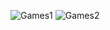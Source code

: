 ![Games1](https://github.com/user-attachments/assets/57ceb249-5547-440d-be97-e2353ea89a79)
![Games2](https://github.com/user-attachments/assets/e3e08b5f-1188-4d18-8738-78dcb1d05475)
